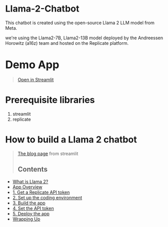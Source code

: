 # Llama-2-Chatbot
This chatbot is created using the open-source Llama 2 LLM model from Meta.

we're using the Llama2-7B, Llama2-13B model deployed by the Andreessen Horowitz (a16z) team and hosted on the Replicate platform.

#  <span style="font-size:larger; font-weight:bold;">Demo App</span>
  >
  > [Open in Streamlit](https://chatbot-augenai.streamlit.app/)

# Prerequisite libraries
1) streamlit
2) replicate

# How to build a Llama 2 chatbot 
  >
  > [The blog page](https://blog.streamlit.io/how-to-build-a-llama-2-chatbot/#4-set-the-api-token) from streamlit
  > ## Contents

- [What is Llama 2?](#what-is-llama-2)
- [App Overview](#app-overview)
- [1. Get a Replicate API token](#1-get-a-replicate-api-token)
- [2. Set up the coding environment](#2-set-up-the-coding-environment)
- [3. Build the app](#3-build-the-app)
- [4. Set the API token](#4-set-the-api-token)
- [5. Deploy the app](#5-deploy-the-app)
- [Wrapping Up](#wrapping-up)
